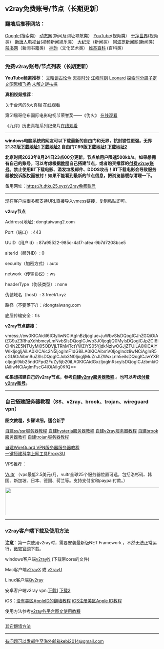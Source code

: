 ## v2ray免费账号/节点（长期更新）

### 翻墙后推荐网站：

[Google](https://www.google.com)(搜索类） [动态网](http://dongtaiwang.com)(新闻及网址导航类） [YouTube](https://www.youtube.com)(视频类） [干净世界](https://www.ganjing.com/zh-CN)(视频类） [新唐人电视台](https://www.ntdtv.com)(视频新闻娱乐类）   [大纪元](https://www.epochtimes.com)（新闻类）  [阿波罗新闻网](https://www.aboluowang.com)(新闻类） [禁书网](https://www.bannedbook.org)（新闻书籍类）   [神韵](https://zh-cn.shenyun.com)（文化艺术类） [维基百科](https://zh.wikipedia.org/wiki/Wikipedia:%E9%A6%96%E9%A1%B5) (百科类）
  

***

### 免费v2ray账号/节点列表（长期更新）

**YouTube频道推荐**： [文昭谈古论今](https://www.youtube.com/@wenzhaoofficial/videos)    [天亮时分](https://www.youtube.com/@TianLiangTimes/streams)  [江峰时刻](https://www.youtube.com/@JiangFengTimes/videos)   [Leonard](https://www.youtube.com/channel/UC1mx_wcSHtfpLk5N_zY0TRg/videos)  [探索时分周子定](https://www.youtube.com/c/%E6%8E%A2%E7%B4%A2%E6%99%82%E5%88%86-%E5%91%A8%E5%AD%90%E5%AE%9A/videos) [文昭思绪飞扬](https://www.youtube.com/channel/UCTu_hTaVf3DJMpMIyOAq2Ew/videos) [未解之谜扶搖](https://www.youtube.com/c/%E6%9C%AA%E8%A7%A3%E4%B9%8B%E8%AC%8E%E6%89%B6%E6%90%96/videos)


**真相视频推荐**：

关于台湾的5大真相 [在线观看](https://www.youtube.com/watch?v=O2hbHbdYG2w&ab_channel=Leonard)

第51届哥伦布国际电影电视节荣誉奖——《伪火》  [在线观看](http://cn.ntdtv.com/gb/2014/01/07/a24016.html) 

《九评》历史真相系列纪录片[在线观看](https://www.tuidang.org/9ping/)

***

**windows电脑系统的网友可以下载最新的自由门和无界，抗封锁性更强。无界21.32版[下载地址1](https://d2.freessr2.xyz/u2132.exe) [下载地址2](https://d.ssrfree4.xyz/u2132.exe) 自由门7.99版[下载地址1](https://d2.freessr2.xyz/fg799p.zip) [下载地址2](https://d.ssrfree4.xyz/fg799p.zip)**

**北京时间2023年8月24日23点00分更新。节点单用户限速500kb/s。如果想拥有自己的账号，可以考虑根据[教程](https://github.com/Alvin9999/new-pac/wiki/%E8%87%AA%E5%BB%BAv2ray%E6%9C%8D%E5%8A%A1%E5%99%A8%E6%95%99%E7%A8%8B)自己搭建节点，或者购买推荐的[付费v2ray账号](https://github.com/Alvin9999/new-pac/wiki/V2free%E6%9C%BA%E5%9C%BA)。禁止使用BT下载电影、滥发垃圾邮件、DDOS攻击！BT下载电影会导致服务器被投诉版权而被封！如果不能看到最新的节点信息，把浏览器缓存清理一下。**

备用网址：https://t.dtku25.xyz/v2ray免费账号

***

现在客户端很多都支持URL直接导入vmess链接，复制粘贴即可。

**v2ray节点**

Address(地址): dongtaiwang2.com

Port（端口）: 443

UUID（用户id）: 87a95522-985c-4a17-afea-9b7d7208bce5

alterId（额外ID）: 0

security（加密方式）: auto

network（传输协议）: ws

headerType（伪装类型）: none

伪装域名（host）: 3.freek1.xyz

路径（不要落下/）：/dongtaiwang.com

底层传输安全：tls

**v2ray节点链接**：

vmess://ew0KICAidiI6ICIyIiwNCiAgInBzIjogIue+juWbvSIsDQogICJhZGQiOiAiZG9uZ3RhaXdhbmcyLmNvbSIsDQogICJwb3J0IjogIjQ0MyIsDQogICJpZCI6ICI4N2E5NTUyMi05ODVjLTRhMTctYWZlYS05YjdkNzIwOGJjZTUiLA0KICAiYWlkIjogIjAiLA0KICAic2N5IjogImF1dG8iLA0KICAibmV0IjogIndzIiwNCiAgInR5cGUiOiAibm9uZSIsDQogICJob3N0IjogIjMuZnJlZWsxLnh5eiIsDQogICJwYXRoIjogIi9kb25ndGFpd2FuZy5jb20iLA0KICAidGxzIjogInRscyIsDQogICJzbmkiOiAiIiwNCiAgImFscG4iOiAiIg0KfQ==

**如果想搭建自己的v2ray节点，参考[自建v2ray服务器教程](https://github.com/Alvin9999/new-pac/wiki/%E8%87%AA%E5%BB%BAv2ray%E6%9C%8D%E5%8A%A1%E5%99%A8%E6%95%99%E7%A8%8B) 。也可以考虑[付费v2ray账号](https://github.com/Alvin9999/new-pac/wiki/V2free%E6%9C%BA%E5%9C%BA)。**


***

### 自己搭建服务器教程（SS、v2ray、brook、trojan、wireguard vpn） 

**图文教程，步骤详细，适合新手**

[自建ss/ssr服务器教程](https://github.com/Alvin9999/new-pac/wiki/%E8%87%AA%E5%BB%BAss%E6%9C%8D%E5%8A%A1%E5%99%A8%E6%95%99%E7%A8%8B) 
[自建hysteria服务器教程](https://github.com/Alvin9999/new-pac/wiki/%E8%87%AA%E5%BB%BAhysteria%E6%9C%8D%E5%8A%A1%E5%99%A8%E6%95%99%E7%A8%8B) 
[自建v2ray服务器教程](https://github.com/Alvin9999/new-pac/wiki/%E8%87%AA%E5%BB%BAv2ray%E6%9C%8D%E5%8A%A1%E5%99%A8%E6%95%99%E7%A8%8B) 
[自建brook服务器教程](https://github.com/Alvin9999/new-pac/wiki/%E8%87%AA%E5%BB%BAbrook%E6%9C%8D%E5%8A%A1%E5%99%A8%E6%95%99%E7%A8%8B) 
[自建trojan服务器教程](https://github.com/Alvin9999/new-pac/wiki/%E8%87%AA%E5%BB%BAtrojan%E6%9C%8D%E5%8A%A1%E5%99%A8%E6%95%99%E7%A8%8B) 

[自建WireGuard VPN服务器服务器教程](https://github.com/Alvin9999/new-pac/wiki/%E8%87%AA%E5%BB%BAWireGuard-VPN%E6%9C%8D%E5%8A%A1%E5%99%A8%E6%95%99%E7%A8%8B)  
[一键搭建科学上网工具ProxySU](https://github.com/Alvin9999/new-pac/wiki/%E4%B8%80%E9%94%AE%E6%90%AD%E5%BB%BA%E7%A7%91%E5%AD%A6%E4%B8%8A%E7%BD%91%E5%B7%A5%E5%85%B7ProxySU)

VPS推荐：

[Vultr](https://www.vultr.com/?ref=7048874) （vps最低2.5美元/月，vultr全球25个服务器位置可选，包括洛杉矶、韩国、新加坡、日本、德国、荷兰等。支持支付宝和paypal付款。）

<a href="https://www.vultr.com/?ref=7048874"><img src="https://www.vultr.com/media/banners/banner_728x90.png" width="728" height="90"></a>

***


### v2ray客户端下载及使用方法

**注意**：第一次使用v2ray时，需要安装最新版NET Framework ，不然无法正常运行，[微软官网](https://dotnet.microsoft.com/zh-cn/download/dotnet-framework/net48)下载。

windows客户端[v2rayN](https://github.com/2dust/v2rayN/releases/latest) (下载带core的文件)

Mac客户端[v2rayX](https://github.com/insisttech/v2rayX-copy/releases) 或 [v2rayU](https://github.com/yanue/V2rayU/releases)

Linux客户端[Qv2ray](https://github.com/lhy0403/Qv2ray/releases) 

安卓客户端v2ray vpn:[下载1](https://d1.w2rss.tk/ssvpn-universal.apk) 
[下载2](https://d2.w2rss.tk/ssvpn-universal.apk) 

iOS：[没有美区AppleID的翻墙教程](https://github.com/Alvin9999/new-pac/wiki/%E8%8B%B9%E6%9E%9C%E6%89%8B%E6%9C%BA%E7%BF%BB%E5%A2%99%E8%BD%AF%E4%BB%B6) [iOS注册美区Apple ID教程](https://github.com/Alvin9999/new-pac/wiki/iOS%E6%B3%A8%E5%86%8C%E7%BE%8E%E5%8C%BAApple-ID%E6%95%99%E7%A8%8B) 

使用方法参考[v2ray各平台图文使用教程](https://github.com/Alvin9999/new-pac/wiki/v2ray%E5%90%84%E5%B9%B3%E5%8F%B0%E5%9B%BE%E6%96%87%E4%BD%BF%E7%94%A8%E6%95%99%E7%A8%8B)

***

[其它翻墙方法](https://github.com/Alvin9999/new-pac/wiki/)

***

有问题可以发邮件至海外邮箱kebi2014@gmail.com